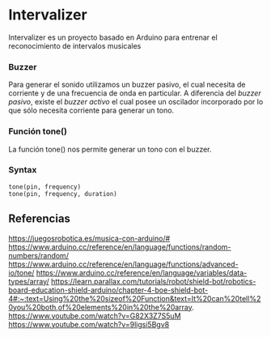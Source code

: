 # Intervalizer
Intervalizer es un proyecto basado en Arduino para entrenar el reconocimiento de intervalos musicales

### Buzzer
Para generar el sonido utilizamos un buzzer pasivo, el cual necesita de corriente y de una frecuencia de onda en particular. 
A diferencia del *buzzer pasivo*, existe el *buzzer activo* el cual posee un oscilador incorporado por lo que sólo necesita corriente para generar un tono.

### Función tone()
La función tone() nos permite generar un tono con el buzzer.

### Syntax

`tone(pin, frequency)`  
`tone(pin, frequency, duration)`

## Referencias
https://juegosrobotica.es/musica-con-arduino/#
https://www.arduino.cc/reference/en/language/functions/random-numbers/random/
https://www.arduino.cc/reference/en/language/functions/advanced-io/tone/
https://www.arduino.cc/reference/en/language/variables/data-types/array/
https://learn.parallax.com/tutorials/robot/shield-bot/robotics-board-education-shield-arduino/chapter-4-boe-shield-bot-4#:~:text=Using%20the%20sizeof%20Function&text=It%20can%20tell%20you%20both,of%20elements%20in%20the%20array.
https://www.youtube.com/watch?v=G82X3Z7S5uM
https://www.youtube.com/watch?v=9ligsi5Bgv8